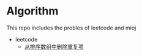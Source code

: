 # Algorithm
This repo includes the probles of leetcode and mioj
- leetcode
  - [从排序数组中删除重复项](./从排序数组中删除重复项.md)
